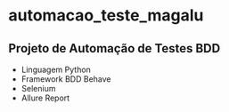 # automacao_teste_magalu


## Projeto de Automação de Testes BDD

* Linguagem Python
* Framework BDD Behave
* Selenium
* Allure Report
